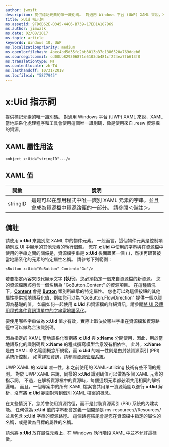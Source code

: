```yaml
---
author: jwmsft
description: 提供標記元素的唯一識別碼。 對通用 Windows 平台 (UWP) XAML 來說，XAML 當地語系化處理程序和工具會使用這個唯一識別碼，像是使用來自 .resw 資源檔的資源。
title: xUid 指示詞
ms.assetid: 9FD6B62E-D345-44C6-B739-17ED1A187D69
ms.author: jimwalk
ms.date: 02/08/2017
ms.topic: article
keywords: Windows 10, UWP
ms.localizationpriority: medium
ms.openlocfilehash: 4bec4bd5d35fc2bb3013b37c1386520a769ddeb6
ms.sourcegitcommit: cd00bb829306871e5103db481cf224ea7fb613f0
ms.translationtype: MT
ms.contentlocale: zh-TW
ms.lasthandoff: 10/31/2018
ms.locfileid: "5877945"
---
```

# <a name="xuid-directive"></a>x:Uid 指示詞


提供標記元素的唯一識別碼。 對通用 Windows 平台 (UWP) XAML 來說，XAML 當地語系化處理程序和工具會使用這個唯一識別碼，像是使用來自 .resw 資源檔的資源。

## <a name="xaml-attribute-usage"></a>XAML 屬性用法

``` syntax
<object x:Uid="stringID".../>
```

## <a name="xaml-values"></a>XAML 值

| 詞彙 | 說明 |
|------|-------------|
| stringID | 這是可以在應用程式中唯一識別 XAML 元素的字串，並且會成為資源檔中資源路徑的一部分。 請參閱＜備註＞。| 

## <a name="remarks"></a>備註

請使用 **x:Uid** 來識別您 XAML 中的物件元素。 一般而言，這個物件元素是控制項類別或 UI 中顯示的其他元素的執行個體。 您在 **x:Uid** 中使用的字串與在資源檔中使用的字串之間的關係是，資源檔字串是 **x:Uid** 後面跟著一個 (.)，然後再跟著被當地語系化的元素的特定屬性名稱。 請參考下列範例：

``` syntax
<Button x:Uid="GoButton" Content="Go"/>
```

若要指定內容來取代顯示文字 **\[執行\]**，您必須指定一個來自資源檔的新資源。 您的資源檔應該包含一個名稱為 "GoButton.Content" 的資源項目。 在這種情況下，[**Content**](/uwp/api/windows.ui.xaml.controls.contentcontrol.content) 會是 [**Button**](/uwp/api/windows.ui.xaml.controls.button) 類別所繼承的特定屬性。 您也可以為這個按鈕的其他屬性提供當地語系化值，例如您可以為 "GoButton.FlowDirection" 提供一個以資源為基礎的值。 如需如何一起使用 **x:Uid** 和資源檔的詳細資訊，請參閱[將 UI 及應用程式套件資訊清單中的字串當地語系化](../app-resources/localize-strings-ui-manifest.md)。

要使用哪些字串做為 **x:Uid** 值才有效，實際上取決於哪些字串在資源檔和資源路徑中可以做為合法識別碼。

因為指定的 XAML 當地語系化案例將 **x:Uid** 與 **x:Name** 分開使用，因此，用於當地語系化的識別碼與 **x:Name** 的程式撰寫模型含意沒有相依性。 此外，**x:Name** 是由 XAML 命名範圍概念所規範，而 **x:Uid** 的唯一性則是由封裝資源索引 (PRI) 系統所控制。 如需詳細資訊，請參閱[資源管理系統](../app-resources/resource-management-system.md)。

UWP XAML 的 **x:Uid** 唯一性，和之前使用的 XAML-utilizing 技術有些不同的規則。 對於 UWP XAML 來說，同樣的 **x:Uid** 識別碼值可以做為多個 XAML 元素的指示詞。 不過，在解析資源檔中的資源時，每個這類元素都必須共用相同的解析邏輯。 而且，一個專案中的所有 XAML 檔案會共用單一資源範圍以進行 **x:Uid** 解析，沒有將 **x:Uid** 範圍對齊到個別 XAML 檔案的概念。

在某些情況下，您將會使用資源路徑，而不是封裝資源索引 (PRI) 系統的內建功能。 任何做為 **x:Uid** 值的字串都會定義一個開頭是 ms-resource:///Resources/ 並且包含 **x:Uid** 字串的資源路徑。 這個路徑結尾會是您在資源檔中指定的屬性的名稱，或是做為目標的屬性的名稱。

請勿將 **x:Uid** 放在屬性元素上，在 Windows 執行階段 XAML 中並不允許這樣做。

